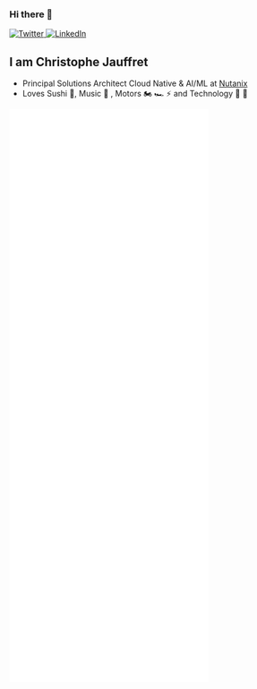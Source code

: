 ### Hi there 👋

<div align="left">
  <a href="https://twitter.com/tuxtof">
    <img
      src="https://img.shields.io/twitter/follow/tuxtof?label=Twitter&logo=twitter&style=flat-square&color=1da1f2&logoColor=ffffff"
      alt="Twitter"
    />
  </a>
  <a href="https://www.linkedin.com/in/christophejauffretcloudnative">
  <img src="https://img.shields.io/badge/LinkedIn-blue?style=flat-square&logo=linkedin&labelColor=blue" alt="LinkedIn">
  </a>
</div>

## I am Christophe Jauffret

- Principal Solutions Architect Cloud Native & AI/ML at [Nutanix](https://www.nutanix.com/)
- Loves Sushi 🍣, Music 🎵 , Motors 🏍 🏎 ⚡️ and Technology 🤖 🎥

![Metrics](https://raw.githubusercontent.com/tuxtof/tuxtof/github-metrics/github-metrics.svg)
